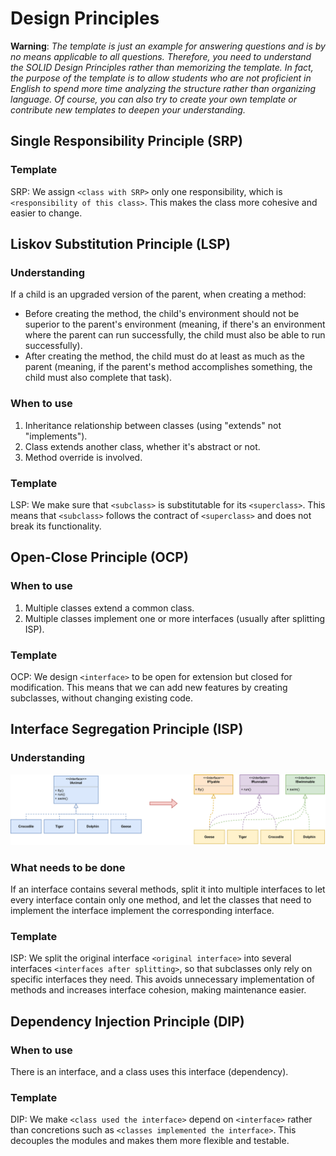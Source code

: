 # Design Principles

**Warning**: *The template is just an example for answering questions and is by no means applicable to all questions. Therefore, you need to understand the SOLID Design Principles rather than memorizing the template. In fact, the purpose of the template is to allow students who are not proficient in English to spend more time analyzing the structure rather than organizing language. Of course, you can also try to create your own template or contribute new templates to deepen your understanding.*

## Single Responsibility Principle (SRP)

### Template

SRP: We assign `<class with SRP>` only one responsibility, which is `<responsibility of this class>`. This makes the class more cohesive and easier to change.

## Liskov Substitution Principle (LSP)

### Understanding

If a child is an upgraded version of the parent, when creating a method:

- Before creating the method, the child's environment should not be superior to the parent's environment (meaning, if there's an environment where the parent can run successfully, the child must also be able to run successfully).
- After creating the method, the child must do at least as much as the parent (meaning, if the parent's method accomplishes something, the child must also complete that task).

### When to use

1. Inheritance relationship between classes (using "extends" not "implements").
2. Class extends another class, whether it's abstract or not.
3. Method override is involved.

### Template

LSP: We make sure that `<subclass>` is substitutable for its `<superclass>`. This means that `<subclass>` follows the contract of `<superclass>` and does not break its functionality.

## Open-Close Principle (OCP)

### When to use

1. Multiple classes extend a common class.
2. Multiple classes implement one or more interfaces (usually after splitting ISP).

### Template

OCP: We design `<interface>` to be open for extension but closed for modification. This means that we can add new features by creating subclasses, without changing existing code.

## Interface Segregation Principle (ISP)

### Understanding

![ISP](./images/ISP.svg)

### What needs to be done

If an interface contains several methods, split it into multiple interfaces to let every interface contain only one method, and let the classes that need to implement the interface implement the corresponding interface.

### Template

ISP: We split the original interface `<original interface>` into several interfaces `<interfaces after splitting>`, so that subclasses only rely on specific interfaces they need. This avoids unnecessary implementation of methods and increases interface cohesion, making maintenance easier.

## Dependency Injection Principle (DIP)

### When to use

There is an interface, and a class uses this interface (dependency).

### Template

DIP: We make `<class used the interface>` depend on `<interface>` rather than concretions such as `<classes implemented the interface>`. This decouples the modules and makes them more flexible and testable.
